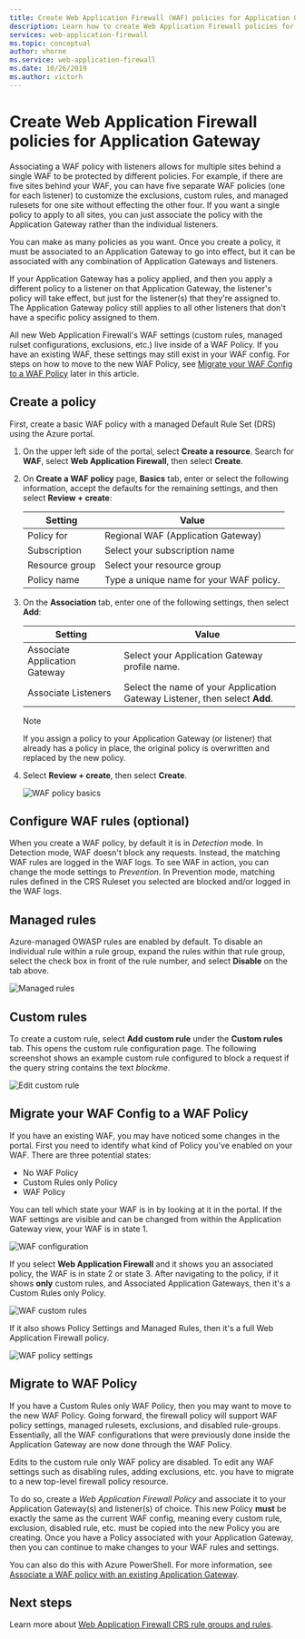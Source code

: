 ```yaml
---
title: Create Web Application Firewall (WAF) policies for Application Gateway  
description: Learn how to create Web Application Firewall policies for Application Gateway.
services: web-application-firewall
ms.topic: conceptual
author: vhorne
ms.service: web-application-firewall
ms.date: 10/26/2019
ms.author: victorh
---
```


# Create Web Application Firewall policies for Application Gateway

Associating a WAF policy with listeners allows for multiple sites behind a single WAF to be protected by different policies. For example, if there are five sites behind your WAF, you can have five separate WAF policies (one for each listener) to customize the exclusions, custom rules, and managed rulesets for one site without effecting the other four. If you want a single policy to apply to all sites, you can just associate the policy with the Application Gateway rather than the individual listeners. 

You can make as many policies as you want. Once you create a policy, it must be associated to an Application Gateway to go into effect, but it can be associated with any combination of Application Gateways and listeners. 

If your Application Gateway has a policy applied, and then you apply a different policy to a listener on that Application Gateway, the listener's policy will take effect, but just for the listener(s) that they're assigned to. The Application Gateway policy still applies to all other listeners that don't have a specific policy assigned to them. 

All new Web Application Firewall's WAF settings (custom rules, managed rulset configurations, exclusions, etc.) live inside of a WAF Policy. If you have an existing WAF, these settings may still exist in your WAF config. For steps on how to move to the new WAF Policy, see [Migrate your WAF Config to a WAF Policy](#migrate) later in this article. 

## Create a policy

First, create a basic WAF policy with a managed Default Rule Set (DRS) using the Azure portal.

1. On the upper left side of the portal, select **Create a resource**. Search for **WAF**, select **Web Application Firewall**, then select **Create**.
2. On **Create a WAF policy** page, **Basics** tab, enter or select the following information, accept the defaults for the remaining settings, and then select **Review + create**:

   |Setting  |Value  |
   |---------|---------|
   |Policy for     |Regional WAF (Application Gateway)|
   |Subscription     |Select your subscription name|
   |Resource group     |Select your resource group|
   |Policy name     |Type a unique name for your WAF policy.|
3. On the **Association** tab, enter one of the following settings, then select **Add**:

   |Setting  |Value  |
   |---------|---------|
   |Associate Application Gateway     |Select your Application Gateway profile name.|
   |Associate Listeners     |Select the name of your Application Gateway Listener, then select **Add**.|

   > [!NOTE]
   > If you assign a policy to your Application Gateway (or listener) that already has a policy in place, the original policy is overwritten and replaced by the new policy.
4. Select **Review + create**, then select **Create**.

   ![WAF policy basics](../media/create-waf-policy-ag/waf-policy-basics.png)

## Configure WAF rules (optional)

When you create a WAF policy, by default it is in *Detection* mode. In Detection mode, WAF doesn't block any requests. Instead, the matching WAF rules are logged in the WAF logs. To see WAF in action, you can change the mode settings to *Prevention*. In Prevention mode, matching rules defined in the CRS Ruleset you selected are blocked and/or logged in the WAF logs.

## Managed rules

Azure-managed OWASP rules are enabled by default. To disable an individual rule within a rule group, expand the rules within that rule group, select the check box in front of the rule number, and select **Disable** on the tab above.

![Managed rules](../media/create-waf-policy-ag/managed-rules.png)

## Custom rules

To create a custom rule, select **Add custom rule** under the **Custom rules** tab. This opens the custom rule configuration page. The following screenshot shows an example custom rule configured to block a request if the query string contains the text *blockme*.

![Edit custom rule](../media/create-waf-policy-ag/edit-custom-rule.png)

## <a name="migrate"></a>Migrate your WAF Config to a WAF Policy

If you have an existing WAF, you may have noticed some changes in the portal. First you need to identify what kind of Policy you've enabled on your WAF. There are three potential states:

- No WAF Policy
- Custom Rules only Policy
- WAF Policy

You can tell which state your WAF is in by looking at it in the portal. If the WAF settings are visible and can be changed from within the Application Gateway view, your WAF is in state 1.

![WAF configuration](../media/create-waf-policy-ag/waf-configure.png)

If you select **Web Application Firewall** and it shows you an associated policy, the WAF is in state 2 or state 3. After navigating to the policy, if it shows **only** custom rules, and Associated Application Gateways, then it's a Custom Rules only Policy.

![WAF custom rules](../media/create-waf-policy-ag/waf-custom-rules.png)

If it also shows Policy Settings and Managed Rules, then it's a full Web Application Firewall policy. 

![WAF policy settings](../media/create-waf-policy-ag/waf-policy-settings.png)

## Migrate to WAF Policy

If you have a Custom Rules only WAF Policy, then you may want to move to the new WAF Policy. Going forward, the firewall policy will support WAF policy settings, managed rulesets, exclusions, and disabled rule-groups. Essentially, all the WAF configurations that were previously done inside the Application Gateway are now done through the WAF Policy. 

Edits to the custom rule only WAF policy are disabled. To edit any WAF settings such as disabling rules, adding exclusions, etc. you have to migrate to a new top-level firewall policy resource.

To do so, create a *Web Application Firewall Policy* and associate it to your Application Gateway(s) and listener(s) of choice. This new Policy **must** be exactly the same as the current WAF config, meaning every custom rule, exclusion, disabled rule, etc. must be copied into the new Policy you are creating. Once you have a Policy associated with your Application Gateway, then you can continue to make changes to your WAF rules and settings. 

You can also do this with Azure PowerShell. For more information, see [Associate a WAF policy with an existing Application Gateway](associate-waf-policy-existing-gateway.md).

## Next steps

Learn more about [Web Application Firewall CRS rule groups and rules](application-gateway-crs-rulegroups-rules.md).
